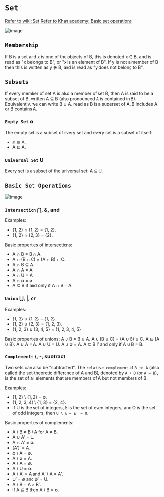 # `Set`

[Refer to wiki: Set](https://www.wikiwand.com/en/Set_(mathematics))
[Refer to Khan academy: Basic set operations](https://www.khanacademy.org/math/statistics-probability/probability-library/basic-set-ops/v/intersection-and-union-of-sets)

![image](https://user-images.githubusercontent.com/14041622/44903368-ed8fc500-ad3e-11e8-81ac-e63fdaba31d2.png)

## `Membership`
If B is a set and x is one of the objects of B, this is denoted x ∈ B, and is read as "x belongs to B", or "x is an element of B". If y is not a member of B then this is written as y ∉ B, and is read as "y does not belong to B".


## `Subsets`
If every member of set A is also a member of set B, then A is said to be a subset of B, written A ⊆ B (also pronounced A is contained in B). Equivalently, we can write B ⊇ A, read as B is a superset of A, B includes A, or B contains A. 

### `Empty Set` ∅
The empty set is a subset of every set and every set is a subset of itself:
- ∅ ⊆ A.
- A ⊆ A.

### `Universal Set` U
Every set is a subset of the universal set:
A ⊆ U.

## `Basic Set Operations`
![image](https://user-images.githubusercontent.com/14041622/44903625-9ccc9c00-ad3f-11e8-92db-68823a730f7f.png)


### `Intersection` ⋂, &, and

Examples:
- {1, 2} ∩ {1, 2} = {1, 2}.
- {1, 2} ∩ {2, 3} = {2}.

Basic properties of intersections:
- A ∩ B = B ∩ A.
- A ∩ (B ∩ C) = (A ∩ B) ∩ C.
- A ∩ B ⊆ A.
- A ∩ A = A.
- A ∩ U = A.
- A ∩ ∅ = ∅.
- A ⊆ B if and only if A ∩ B = A.

### `Union` ⋃, |, or

Examples:
- {1, 2} ∪ {1, 2} = {1, 2}.
- {1, 2} ∪ {2, 3} = {1, 2, 3}.
- {1, 2, 3} ∪ {3, 4, 5} = {1, 2, 3, 4, 5}

Basic properties of unions:
A ∪ B = B ∪ A.
A ∪ (B ∪ C) = (A ∪ B) ∪ C.
A ⊆ (A ∪ B).
A ∪ A = A.
A ∪ U = U.
A ∪ ∅ = A.
A ⊆ B if and only if A ∪ B = B.

### `Complements` \\, -, subtract
Two sets can also be "subtracted". 
The `relative complement` of `B in A` (also called the set-theoretic difference of A and B), denoted by `A \ B` (or `A − B`), is the set of all elements that are members of A but not members of B. 

Examples:
- {1, 2} \ {1, 2} = ∅.
- {1, 2, 3, 4} \ {1, 3} = {2, 4}.
- If U is the set of integers, E is the set of even integers, and O is the set of odd integers, then `U \ E = E′ = O`.

Basic properties of complements:
- A \ B ≠ B \ A for A ≠ B.
- A ∪ A′ = U.
- A ∩ A′ = ∅.
- (A′)′ = A.
- ∅ \ A = ∅.
- A \ ∅ = A.
- A \ A = ∅.
- A \ U = ∅.
- A \ A′ = A and A′ \ A = A′.
- U′ = ∅ and ∅′ = U.
- A \ B = A ∩ B′.
- if A ⊆ B then A \ B = ∅.